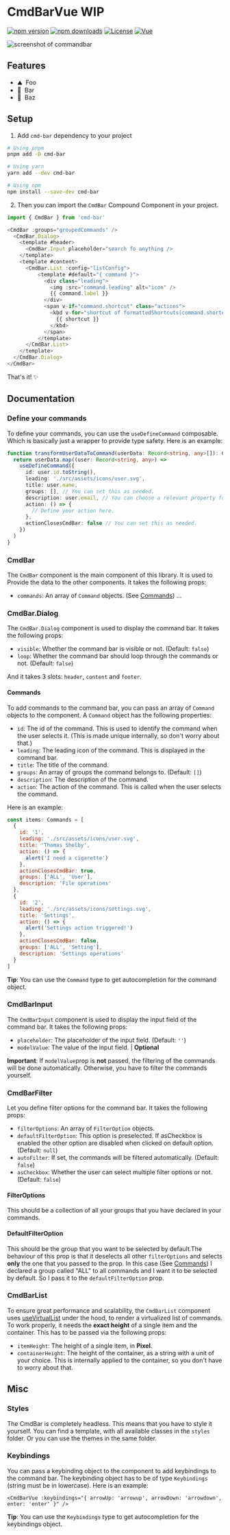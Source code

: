 # CmdBarVue WIP

[![npm version][npm-version-src]][npm-version-href]
[![npm downloads][npm-downloads-src]][npm-downloads-href]
[![License][license-src]][license-href]
[![Vue][vue-src]][vue-href]

![screenshot of commandbar](./screenshot.png)


## Features

- ⛰ &nbsp;Foo
- 🚠 &nbsp;Bar
- 🌲 &nbsp;Baz


## Setup

1. Add `cmd-bar` dependency to your project

```bash
# Using pnpm
pnpm add -D cmd-bar

# Using yarn
yarn add --dev cmd-bar

# Using npm
npm install --save-dev cmd-bar
```

2. Then you can import the `CmdBar` Compound Component in your project.
```js
import { CmdBar } from 'cmd-bar'

<CmdBar :groups="groupedCommands" />
  <CmdBar.Dialog>
    <template #header>
      <CmdBar.Input placeholder="search fo anything />
    </template>
    <template #content>
      <CmdBar.List :config="listConfig">
          <template #default="{ command }">
            <div class="leading">
              <img :src="command.leading" alt="icon" />
              {{ command.label }}
            </div>
            <span v-if="command.shortcut" class="actions">
              <kbd v-for="shortcut of formattedShortcuts(command.shortcut)" :key="shortcut">
                {{ shortcut }}
              </kbd>
            </span>
          </template>
      </CmdBar.List>
    </template>
  </CmdBar.Dialog>
</CmdBar>
```

That's it! ✨


## Documentation

### Define your commands
To define your commands, you can use the `useDefineCommand` composable. Which is basically just a wrapper to provide type safety. Here is an example:
``` ts
function transformUserDataToCommand(userData: Record<string, any>[]): Command[] {
  return userData.map((user: Record<string, any>) =>
    useDefineCommand({
      id: user.id.toString(),
      leading: './src/assets/icons/user.svg',
      title: user.name,
      groups: [], // You can set this as needed.
      description: user.email, // You can choose a relevant property for 'description'.
      action: () => {
        // Define your action here.
      },
      actionClosesCmdBar: false // You can set this as needed.
    })
  )
}
```

### CmdBar
The `CmdBar` component is the main component of this library. It is used to Provide the data to the other components. It takes the following props:
- `commands`: An array of `Command` objects. (See [Commands](#commands))
...

### CmdBar.Dialog
The `CmdBar.Dialog` component is used to display the command bar. It takes the following props:
- `visible`: Whether the command bar is visible or not. (Default: `false`)
- `loop`: Whether the command bar should loop through the commands or not. (Default: `false`)

And it takes 3 slots: `header`, `content` and `footer`.

#### Commands
To add commands to the command bar, you can pass an array of `Command` objects to the component. A `Command` object has the following properties:
- `id`: The id of the command. This is used to identify the command when the user selects it. (This is made unique internally, so don't worry about that.)
- `leading`: The leading icon of the command. This is displayed in the command bar.
- `title`: The title of the command.
- `groups`: An array of groups the command belongs to. (Default: `[]`)
- `description`: The description of the command.
- `action`: The action of the command. This is called when the user selects the command.

Here is an example:
``` js
const items: Commands = [
  {
    id: '1',
    leading: './src/assets/icons/user.svg',
    title: 'Thomas Shelby',
    action: () => {
      alert('I need a cigarette')
    },
    actionClosesCmdBar: true,
    groups: ['ALL', 'User'],
    description: 'File operations'
  },
  {
    id: '2',
    leading: './src/assets/icons/settings.svg',
    title: 'Settings',
    action: () => {
      alert('Settings action triggered!')
    },
    actionClosesCmdBar: false,
    groups: ['ALL', 'Setting'],
    description: 'Settings operations'
  }
]
```
**Tip**: You can use the `Command` type to get autocompletion for the command object.



### CmdBarInput
The `CmdBarInput` component is used to display the input field of the command bar. It takes the following props:
- `placeholder`: The placeholder of the input field. (Default: `''`)
- `modelValue`: The value of the input field. | **Optional**

**Important**: If `modelValue`prop is **not** passed, the filtering of the commands will be done automatically. Otherwise, you have to filter the commands yourself.

### CmdBarFilter
Let you define filter options for the command bar. It takes the following props:
- `filterOptions`: An array of `FilterOption` objects.
- `defaultFilterOption`: This option is preselected. If asCheckbox is enabled the other option are disabled when clicked on default option. (Default: `null`) 
- `autoFilter`: If set, the commands will be filtered automatically. (Default: `false`)
- `asCheckbox`: Whether the user can select multiple filter options or not. (Default: `false`)

#### FilterOptions
This should be a collection of all your groups that you have declared in your commands. 

#### DefaultFilterOption
This should be the group that you want to be selected by default.The behaviour of this prop is that it deselects all other `filterOptions` and selects **only** the one that you passed to the prop.
In this case (See [Commands](#commands)) I declared a group called "ALL" to all commands and I want it to be selected by default. So I pass it to the `defaultFilterOption` prop.

### CmdBarList
To ensure great performance and scalability, the `CmdBarList` component uses [useVirtualList](https://vueuse.org/core/useVirtualList/#usevirtuallist) under the hood, to render a virtualized list of commands. 
To work properly, it needs the **exact height** of a single item and the container. This has to be passed via the following props:
- `itemHeight`: The height of a single item, in **Pixel**.
- `containerHeight`: The height of the container, as a string with a unit of your choice. This is internally applied to the container, so you don't have to worry about that.

## Misc

### Styles
The CmdBar is completely headless. This means that you have to style it yourself. You can find a template, with all available classes in the `styles` folder. Or you can use the themes in the same folder.

### Keybindings
You can pass a keybinding object to the component to add keybindings to the command bar. The keybinding object has to be of type `Keybindings` (string must be in lowercase). Here is an example:
``` vue
<CmdBarVue :keybindings="{ arrowUp: 'arrowup', arrowDown: 'arrowdown', enter: 'enter' }" />
```
**Tip**: You can use the `Keybindings` type to get autocompletion for the keybindings object.



<!-- Badges -->
[npm-version-src]: https://img.shields.io/npm/v/cmd-bar/latest.svg?style=flat&colorA=18181B&colorB=28CF8D
[npm-version-href]: https://npmjs.com/package/cmd-bar

[npm-downloads-src]: https://img.shields.io/npm/dm/cmd-bar.svg?style=flat&colorA=18181B&colorB=28CF8D
[npm-downloads-href]: https://npmjs.com/package/cmd-bar

[license-src]: https://img.shields.io/npm/l/cmd-bar.svg?style=flat&colorA=18181B&colorB=28CF8D
[license-href]: https://npmjs.com/package/cmd-bar

[vue-src]: https://img.shields.io/badge/vue-3.x-4fc08d.svg?style=flat&colorA=18181B&colorB=28CF8D
[vue-href]: https://vuejs.org

